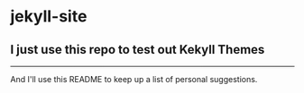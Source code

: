 # jekyll-site
## I just use this repo to test out Kekyll Themes

<hr style="background-image: -webkit-linear-gradient(left, rgba(0, 0, 0, 1), rgba(0, 0, 0, 0.618), rgba(0, 0, 0, 1));
    background-image: -moz-linear-gradient(left, rgba(0, 0, 0, 1), rgba(0, 0, 0, 0.618), rgba(0, 0, 0, 1));
    background-image: -ms-linear-gradient(left, rgba(0, 0, 0, 1), rgba(0, 0, 0, 0.618), rgba(0, 0, 0, 1));
    background-image: -o-linear-gradient(left, rgba(0, 0, 0, 1), rgba(0, 0, 0, 0.618), rgba(0, 0, 0, 1));">
    
And I'll use this README to keep up a list of personal suggestions.


